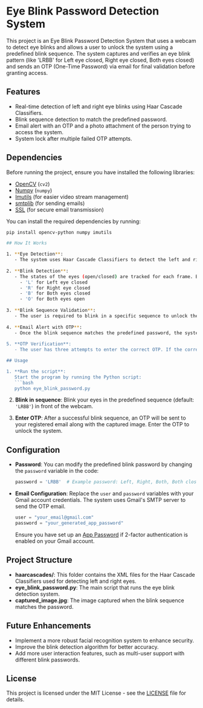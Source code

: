 # Eye Blink Password Detection System

This project is an Eye Blink Password Detection System that uses a webcam to detect eye blinks and allows a user to unlock the system using a predefined blink sequence. The system captures and verifies an eye blink pattern (like 'LRBB' for Left eye closed, Right eye closed, Both eyes closed) and sends an OTP (One-Time Password) via email for final validation before granting access.

## Features

- Real-time detection of left and right eye blinks using Haar Cascade Classifiers.
- Blink sequence detection to match the predefined password.
- Email alert with an OTP and a photo attachment of the person trying to access the system.
- System lock after multiple failed OTP attempts.

## Dependencies

Before running the project, ensure you have installed the following libraries:

- [OpenCV](https://pypi.org/project/opencv-python/) (`cv2`)
- [Numpy](https://pypi.org/project/numpy/) (`numpy`)
- [Imutils](https://pypi.org/project/imutils/) (for easier video stream management)
- [smtplib](https://docs.python.org/3/library/smtplib.html) (for sending emails)
- [SSL](https://docs.python.org/3/library/ssl.html) (for secure email transmission)

You can install the required dependencies by running:

```bash
pip install opencv-python numpy imutils

## How It Works

1. **Eye Detection**: 
   - The system uses Haar Cascade Classifiers to detect the left and right eyes in real-time using the webcam feed.
   
2. **Blink Detection**:
   - The states of the eyes (open/closed) are tracked for each frame. Based on these states, the system records the blink sequence: 
     - 'L' for Left eye closed
     - 'R' for Right eye closed
     - 'B' for Both eyes closed
     - 'O' for Both eyes open
   
3. **Blink Sequence Validation**:
   - The user is required to blink in a specific sequence to unlock the system. The default password is `'LRBB'` (Left eye closed -> Right eye closed -> Both eyes closed -> Both eyes closed).
   
4. **Email Alert with OTP**:
   - Once the blink sequence matches the predefined password, the system captures an image and sends it along with a randomly generated OTP to the user's email. The user must enter the OTP to access the system.
   
5. **OTP Verification**:
   - The user has three attempts to enter the correct OTP. If the correct OTP is entered, the system grants access; otherwise, the system remains locked.

## Usage

1. **Run the script**: 
   Start the program by running the Python script:
   ```bash
   python eye_blink_password.py
   ```

2. **Blink in sequence**: 
   Blink your eyes in the predefined sequence (default: `'LRBB'`) in front of the webcam.

3. **Enter OTP**: 
   After a successful blink sequence, an OTP will be sent to your registered email along with the captured image. Enter the OTP to unlock the system.

## Configuration

- **Password**: You can modify the predefined blink password by changing the `password` variable in the code:
   ```python
   password = 'LRBB'  # Example password: Left, Right, Both, Both closed
   ```

- **Email Configuration**: 
   Replace the `user` and `password` variables with your Gmail account credentials. The system uses Gmail's SMTP server to send the OTP email.

   ```python
   user = "your_email@gmail.com"
   password = "your_generated_app_password"
   ```

   Ensure you have set up an [App Password](https://support.google.com/accounts/answer/185833?hl=en) if 2-factor authentication is enabled on your Gmail account.

## Project Structure

- **haarcascades/**: This folder contains the XML files for the Haar Cascade Classifiers used for detecting left and right eyes.
- **eye_blink_password.py**: The main script that runs the eye blink detection system.
- **captured_image.jpg**: The image captured when the blink sequence matches the password.

## Future Enhancements

- Implement a more robust facial recognition system to enhance security.
- Improve the blink detection algorithm for better accuracy.
- Add more user interaction features, such as multi-user support with different blink passwords.

## License

This project is licensed under the MIT License - see the [LICENSE](LICENSE) file for details.

